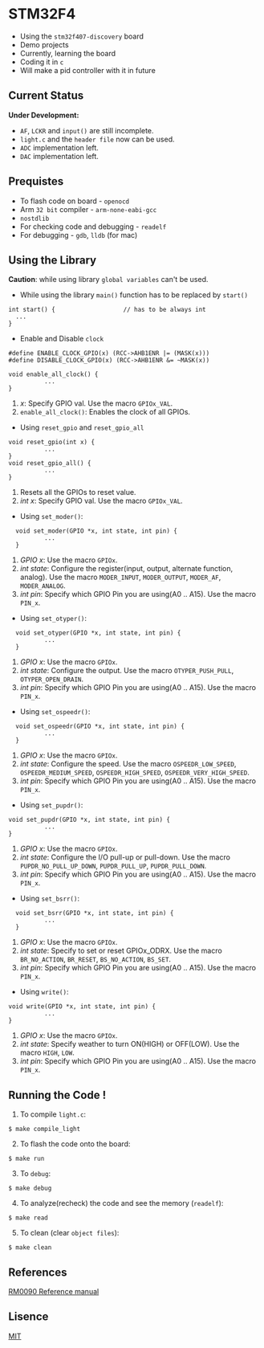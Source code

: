 # STM32F4
* Using the `stm32f407-discovery` board
* Demo projects
* Currently, learning the board
* Coding it in `c`
* Will make a pid controller with it in future

## Current Status
**Under Development:**
* `AF`, `LCKR` and `input()` are still incomplete.
* `light.c` and the `header file` now can be used.
* `ADC` implementation left.
* `DAC` implementation left.

## Prequistes
* To flash code on board - `openocd`
* Arm `32 bit` compiler - `arm-none-eabi-gcc`
* `nostdlib`
* For checking code and debugging - `readelf`
* For debugging - `gdb`, `lldb` (for mac)

## Using the Library
**Caution**: while using library `global variables` can't be used.
* While using the library `main()` function has to be replaced by `start()`
```
int start() {                   // has to be always int
  ...
}
```
* Enable and Disable `clock`
```
#define ENABLE_CLOCK_GPIO(x) (RCC->AHB1ENR |= (MASK(x)))
#define DISABLE_CLOCK_GPIO(x) (RCC->AHB1ENR &= ~MASK(x))

void enable_all_clock() {
          ...
}
```
1. *x*: Specify GPIO val. Use the macro `GPIOx_VAL`.
2. `enable_all_clock()`: Enables the clock of all GPIOs.
* Using `reset_gpio` and `reset_gpio_all`
```
void reset_gpio(int x) {
          ...
}
void reset_gpio_all() {
          ...
}
```
1. Resets all the GPIOs to reset value.
2. *int x*: Specify GPIO val. Use the macro `GPIOx_VAL`.
* Using `set_moder()`:
```
  void set_moder(GPIO *x, int state, int pin) {
          ...
  }
```
1. *GPIO *x**: Use the macro `GPIOx`.
2. *int state*: Configure the register(input, output, alternate function, analog). Use the macro `MODER_INPUT`, `MODER_OUTPUT`, `MODER_AF`, `MODER_ANALOG`.
3. *int pin*: Specify which GPIO Pin you are using(A0 .. A15). Use the macro `PIN_x`.

* Using `set_otyper()`:
```
  void set_otyper(GPIO *x, int state, int pin) {
          ...
  }
```
1. *GPIO *x**: Use the macro `GPIOx`.
2. *int state*: Configure the output. Use the macro `OTYPER_PUSH_PULL`, `OTYPER_OPEN_DRAIN`.
3. *int pin*: Specify which GPIO Pin you are using(A0 .. A15). Use the macro `PIN_x`.

* Using `set_ospeedr()`:
```
  void set_ospeedr(GPIO *x, int state, int pin) {
          ...
  }
```
1. *GPIO *x**: Use the macro `GPIOx`.
2. *int state*: Configure the speed. Use the macro `OSPEEDR_LOW_SPEED`, `OSPEEDR_MEDIUM_SPEED`, `OSPEEDR_HIGH_SPEED`, `OSPEEDR_VERY_HIGH_SPEED`.
3. *int pin*: Specify which GPIO Pin you are using(A0 .. A15). Use the macro `PIN_x`.

* Using `set_pupdr()`:
```
void set_pupdr(GPIO *x, int state, int pin) {
          ...
}
```
1. *GPIO *x**: Use the macro `GPIOx`.
2. *int state*: Configure the I/O pull-up or pull-down. Use the macro `PUPDR_NO_PULL_UP_DOWN`, `PUPDR_PULL_UP`, `PUPDR_PULL_DOWN`.
3. *int pin*: Specify which GPIO Pin you are using(A0 .. A15). Use the macro `PIN_x`.

* Using `set_bsrr()`:
```
  void set_bsrr(GPIO *x, int state, int pin) {
          ...
  }
```
1. *GPIO *x**: Use the macro `GPIOx`.
2. *int state*: Specify to set or reset GPIOx_ODRX. Use the macro `BR_NO_ACTION`, `BR_RESET`, `BS_NO_ACTION`, `BS_SET`.
3. *int pin*: Specify which GPIO Pin you are using(A0 .. A15). Use the macro `PIN_x`.

* Using `write()`:
```
void write(GPIO *x, int state, int pin) {
          ...
}
```
1. *GPIO *x**: Use the macro `GPIOx`.
2. *int state*: Specify weather to turn ON(HIGH) or OFF(LOW). Use the macro `HIGH`, `LOW`.
3. *int pin*: Specify which GPIO Pin you are using(A0 .. A15). Use the macro `PIN_x`.
  
## Running the Code !
1. To compile `light.c`:
```
$ make compile_light
```
2. To flash the code onto the board:
```
$ make run
```
3. To `debug`:
```
$ make debug
```
4. To analyze(recheck) the code and see the memory (`readelf`):
```
$ make read
```
5. To clean (clear `object files`):
```
$ make clean
```

## References
[RM0090 Reference manual](https://www.st.com/resource/en/reference_manual/rm0090-stm32f405415-stm32f407417-stm32f427437-and-stm32f429439-advanced-armbased-32bit-mcus-stmicroelectronics.pdf)

## Lisence
[MIT](https://github.com/vtarale/STM32F4/blob/main/LICENSE)

